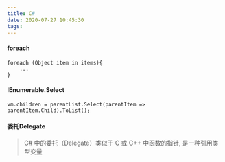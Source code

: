 ```yaml
---
title: C#
date: 2020-07-27 10:45:30
tags:
---
```

#### foreach 
```
foreach (Object item in items){
    ...
}
```
#### IEnumerable<T>.Select
```
vm.children = parentList.Select(parentItem => parentItem.Child).ToList();
```
#### 委托Delegate
> C# 中的委托（Delegate）类似于 C 或 C++ 中函数的指针, 是一种引用类型变量
